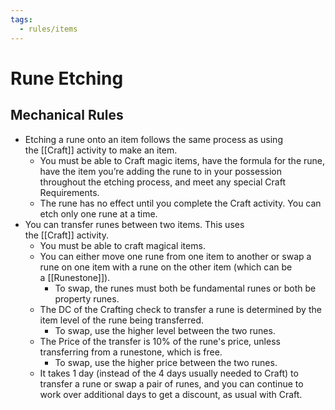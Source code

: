 ```yaml
---
tags:
  - rules/items
---
```

# Rune Etching

## Mechanical Rules

- Etching a rune onto an item follows the same process as using the [[Craft]] activity to make an item. 
	- You must be able to Craft magic items, have the formula for the rune, have the item you’re adding the rune to in your possession throughout the etching process, and meet any special Craft Requirements.
	- The rune has no effect until you complete the Craft activity. You can etch only one rune at a time.
- You can transfer runes between two items. This uses the [[Craft]] activity.
	- You must be able to craft magical items.
	- You can either move one rune from one item to another or swap a rune on one item with a rune on the other item (which can be a [[Runestone]]).
		- To swap, the runes must both be fundamental runes or both be property runes.
	- The DC of the Crafting check to transfer a rune is determined by the item level of the rune being transferred.
		- To swap, use the higher level between the two runes.
	- The Price of the transfer is 10% of the rune's price, unless transferring from a runestone, which is free. 
		- To swap, use the higher price between the two runes.
	- It takes 1 day (instead of the 4 days usually needed to Craft) to transfer a rune or swap a pair of runes, and you can continue to work over additional days to get a discount, as usual with Craft.